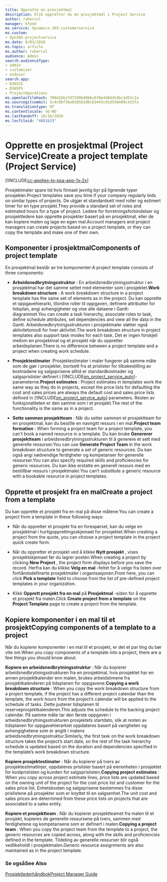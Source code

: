 ```yaml
---
title: Opprette en prosjektmal
description: Slik oppretter du en prosjektmal i Project Service
author: ruhercul
manager: kfend
ms.service: dynamics-365-customerservice
ms.custom:
- dyn365-projectservice
ms.date: 8/03/2018
ms.topic: article
ms.author: ruhercul
audience: Admin
search.audienceType:
- admin
- customizer
- enduser
search.app:
- D365CE
- D365PS
- ProjectOperations
ms.openlocfilehash: 700d1bb1fd7299b49b6c6f8e4d84d14bc1d52c1a
ms.sourcegitcommit: 5c4c9bf3ba018562d6cb3443c01d550489c415fa
ms.translationtype: HT
ms.contentlocale: nb-NO
ms.lasthandoff: 10/16/2020
ms.locfileid: "4081633"
---
```

# <a name="create-a-project-template-project-service"></a><span data-ttu-id="1fd9c-103">Opprette en prosjektmal (Project Service)</span><span class="sxs-lookup"><span data-stu-id="1fd9c-103">Create a project template (Project Service)</span></span>

[!INCLUDE[cc-applies-to-psa-app-1x-2x](../includes/cc-applies-to-psa-app-1x-2x.md)]

<span data-ttu-id="1fd9c-104">Prosjektmaler spare tid hvis firmaet jevnlig byr på lignende typer prosjekter.</span><span class="sxs-lookup"><span data-stu-id="1fd9c-104">Project templates save you time if your company regularly bids on similar types of projects.</span></span> <span data-ttu-id="1fd9c-105">De utgjør et standardsett med roller og estimert timer for en type prosjekt.</span><span class="sxs-lookup"><span data-stu-id="1fd9c-105">They provide a standard set of roles and estimated hours for a type of project.</span></span> <span data-ttu-id="1fd9c-106">Ledere for forretningsforbindelser og prosjektledere kan opprette prosjekter basert på en prosjektmal, eller de kan kopiere malen og lage en egen mal.</span><span class="sxs-lookup"><span data-stu-id="1fd9c-106">Account managers and project managers can create projects based on a project template, or they can copy the template and make one of their own.</span></span>  
  
## <a name="components-of-project-template"></a><span data-ttu-id="1fd9c-107">Komponenter i prosjektmal</span><span class="sxs-lookup"><span data-stu-id="1fd9c-107">Components of project template</span></span>
 <span data-ttu-id="1fd9c-108">En prosjektmal består av tre komponenter:</span><span class="sxs-lookup"><span data-stu-id="1fd9c-108">A project template consists of three components:</span></span>  
  
- <span data-ttu-id="1fd9c-109">**Arbeidsnedbrytningsstruktur** : En arbeidsnedbrytningsstruktur i en prosjektmal har det samme settet med elementer som i prosjektet.</span><span class="sxs-lookup"><span data-stu-id="1fd9c-109">**Work breakdown structure** : A work breakdown structure in a project template has the same set of elements as in the project.</span></span> <span data-ttu-id="1fd9c-110">Du kan opprette et oppgavehierarki, tilordne roller til oppgaven, definere attributter for tidsplan, angi avhengigheter og vise alle dataene i Gantt-diagrammet.</span><span class="sxs-lookup"><span data-stu-id="1fd9c-110">You can create a task hierarchy, associate roles to task, define schedule attributes, set dependencies and view all the data in the Gantt.</span></span> <span data-ttu-id="1fd9c-111">Arbeidsnedbrytningsstrukturen i prosjektmaler støtter også aktivitetsmodi for hver aktivitet.</span><span class="sxs-lookup"><span data-stu-id="1fd9c-111">The work breakdown structure in project templates also support task modes for each task.</span></span> <span data-ttu-id="1fd9c-112">Det er ingen forskjell mellom en prosjektmal og et prosjekt når du oppretter arbeidsplanen.</span><span class="sxs-lookup"><span data-stu-id="1fd9c-112">There is no difference between a project template and a project when creating work schedule.</span></span>  
  
- <span data-ttu-id="1fd9c-113">**Prosjektestimater** :Prosjektestimater i maler fungerer på samme måte som de gjør i prosjekter, bortsett fra at prislister for tilbakestilling av kostnadene og salgsprisene alltid er standardkostnader og salgsprislister definert i [!INCLUDE[pn_project_service_auto](../includes/pn-project-service-auto.md)]-parameterne.</span><span class="sxs-lookup"><span data-stu-id="1fd9c-113">**Project estimates** : Project estimates in templates work the same way as they do in projects, except the price lists for defaulting the cost and sales prices are always the default cost and sales price lists defined in [!INCLUDE[pn_project_service_auto](../includes/pn-project-service-auto.md)] parameters.</span></span> <span data-ttu-id="1fd9c-114">Resten av funksjonaliteten er den samme som i et prosjekt.</span><span class="sxs-lookup"><span data-stu-id="1fd9c-114">The rest of the functionality is the same as in a project.</span></span>  
  
- <span data-ttu-id="1fd9c-115">**Sette sammen prosjektteam** : Når du setter sammen et prosjektteam for en prosjektmal, kan du bestille en navngitt ressurs i en mal.</span><span class="sxs-lookup"><span data-stu-id="1fd9c-115">**Project team formation** : When forming a project team for a project template, you can’t book a named resource in a template.</span></span> <span data-ttu-id="1fd9c-116">Du kan bruke **Genererer prosjektteam** i arbeidsnedbrytningsstrukturen til å generere et sett med generelle ressurser.</span><span class="sxs-lookup"><span data-stu-id="1fd9c-116">You can use **Generate Project Team** in the work breakdown structure to generate a set of generic resources.</span></span> <span data-ttu-id="1fd9c-117">Du kan også angi nødvendige ferdigheter og kompetanser for generelle ressurser.</span><span class="sxs-lookup"><span data-stu-id="1fd9c-117">You can also specify required skills and proficiencies for generic resources.</span></span> <span data-ttu-id="1fd9c-118">Du kan ikke erstatte en generell ressurs med en bestillbar ressurs i prosjektmaler.</span><span class="sxs-lookup"><span data-stu-id="1fd9c-118">You can’t substitute a generic resource with a bookable resource in project templates.</span></span>  
  
## <a name="create-a-project-from-a-template"></a><span data-ttu-id="1fd9c-119">Opprette et prosjekt fra en mal</span><span class="sxs-lookup"><span data-stu-id="1fd9c-119">Create a project from a template</span></span>  
 <span data-ttu-id="1fd9c-120">Du kan opprette et prosjekt fra en mal på disse måtene:</span><span class="sxs-lookup"><span data-stu-id="1fd9c-120">You can create a project from a template in these following ways:</span></span>  
  
-   <span data-ttu-id="1fd9c-121">Når du oppretter et prosjekt fra en forespørsel, kan du velge en prosjektmal i hurtigopprettingsskjemaet for prosjektet.</span><span class="sxs-lookup"><span data-stu-id="1fd9c-121">When creating a project from the quote, you can choose a project template in the project quick create form.</span></span>  
  
-   <span data-ttu-id="1fd9c-122">Når du oppretter et prosjekt ved å klikke **Nytt prosjekt** , vises prosjektskjemaet før du lagrer posten.</span><span class="sxs-lookup"><span data-stu-id="1fd9c-122">When creating a project by clicking **New Project** , the project form displays before you save the record.</span></span> <span data-ttu-id="1fd9c-123">Herfra kan du klikke **Velg en mal** -feltet for å velge fra listen over forhåndsdefinerte prosjektmaler i organisasjonen.</span><span class="sxs-lookup"><span data-stu-id="1fd9c-123">From here, you can click **Pick a template** field to choose from the list of pre-defined project templates in your organization.</span></span>  
  
-   <span data-ttu-id="1fd9c-124">Klikk **Opprett prosjekt fra en mal** på **Prosjektmal** -siden for å opprette et prosjekt fra malen.</span><span class="sxs-lookup"><span data-stu-id="1fd9c-124">Click **Create project from a template** on the **Project Template** page to create a project from the template.</span></span>  
  
## <a name="copying-components-of-a-template-to-a-project"></a><span data-ttu-id="1fd9c-125">Kopiere komponenter i en mal til et prosjekt</span><span class="sxs-lookup"><span data-stu-id="1fd9c-125">Copying components of a template to a project</span></span>  
 <span data-ttu-id="1fd9c-126">Når du kopierer komponenter i en mal til et prosjekt, er det et par ting du bør vite om.</span><span class="sxs-lookup"><span data-stu-id="1fd9c-126">When you copy components of a template into a project, there are a few things you should know about.</span></span>  
  
 <span data-ttu-id="1fd9c-127">**Kopiere en arbeidsnedbrytningsstruktur** : Når du kopierer arbeidsnedbrytningsstrukturen fra en prosjektmal, hvis prosjektet har en annen prosjektkalender enn malen, brukes arbeidstimene fra prosjektkalenderen på tidsplanen for oppgavene.</span><span class="sxs-lookup"><span data-stu-id="1fd9c-127">**Copying a work breakdown structure** : When you copy the work breakdown structure from a project template, if the project has a different project calendar than the template, the work hours from the project’s calendar will be applied to the schedule of tasks.</span></span> <span data-ttu-id="1fd9c-128">Dette justerer tidsplanen til reserveprosjektkalenderen.</span><span class="sxs-lookup"><span data-stu-id="1fd9c-128">This adjusts the schedule to the backing project calendar.</span></span> <span data-ttu-id="1fd9c-129">På samme måte tar den første oppgaven i arbeidsnedbrytningsstrukturen prosjektets startdato, slik at resten av tidsplanen for oppgavehierarkiet oppdateres basert på varigheten og avhengighetene som er angitt i malens arbeidsnedbrytningsstruktur.</span><span class="sxs-lookup"><span data-stu-id="1fd9c-129">Similarly, the first task on the work breakdown structure takes the project’s start date, so the rest of the task hierarchy schedule is updated based on the duration and dependencies specified in the template’s work breakdown structure.</span></span>  
  
 <span data-ttu-id="1fd9c-130">**Kopiere prosjektestimater** : Når du kopierer på tvers av prosjektestimatlinjer, oppdateres prislister basert på eierenheten i prosjektet for kostprislisten og kunden for salgsprislisten.</span><span class="sxs-lookup"><span data-stu-id="1fd9c-130">**Copying project estimates** : When you copy across project estimate lines, price lists are updated based on the owning unit of the project for the cost price list and customer for the sales price list.</span></span> <span data-ttu-id="1fd9c-131">Enhetskosten og salgsprisene bestemmes fra disse prislistene på prosjekter som er knyttet til en salgsenhet.</span><span class="sxs-lookup"><span data-stu-id="1fd9c-131">The unit cost and sales prices are determined from these price lists on projects that are associated to a sales entity.</span></span>  
  
 <span data-ttu-id="1fd9c-132">**Kopiere et prosjektteam** : Når du kopierer prosjektteamet fra malen til et prosjekt, kopieres de generelle ressursene på tvers, sammen med ferdighetene og kompetansene som er definert i malen.</span><span class="sxs-lookup"><span data-stu-id="1fd9c-132">**Copying a project team** : When you copy the project team from the template to a project, the generic resources are copied across, along with the skills and proficiencies defined in the template.</span></span> <span data-ttu-id="1fd9c-133">Tildeling av generelle ressurser blir også vedlikeholdt i prosjektmalen.</span><span class="sxs-lookup"><span data-stu-id="1fd9c-133">Generic resource assignments are also maintained as in the project template.</span></span>  
  
### <a name="see-also"></a><span data-ttu-id="1fd9c-134">Se også</span><span class="sxs-lookup"><span data-stu-id="1fd9c-134">See Also</span></span>  
 [<span data-ttu-id="1fd9c-135">Prosjektlederhåndbok</span><span class="sxs-lookup"><span data-stu-id="1fd9c-135">Project Manager Guide</span></span>](../psa/project-manager-guide.md)

